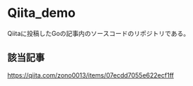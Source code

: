 # Qiita_demo
Qiitaに投稿したGoの記事内のソースコードのリポジトリである。

## 該当記事
https://qiita.com/zono0013/items/07ecdd7055e622ecf1ff

